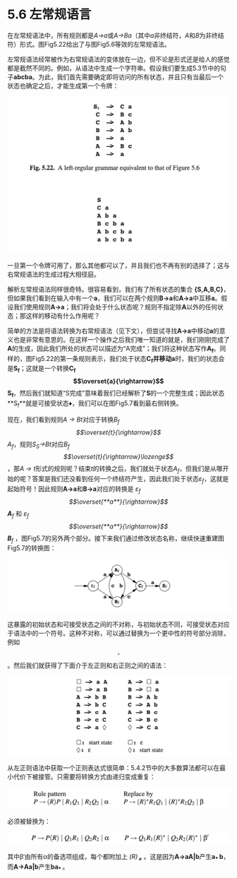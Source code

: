 # 5.6 左常规语言

在左常规语法中，所有规则都是*A→a*或*A→Ba*（其中*a*非终结符，*A*和*B*为非终结符）形式。图Fig5.22给出了与图Fig5.6等效的左常规语法。

左常规语法经常被作为右常规语法的变体放在一边，但不论是形式还是给人的感觉都是截然不同的。例如，从语法中生成一个字符串。假设我们要生成5.3节中的句子**abcba**。为此，我们首先需要确定即将访问的所有状态，并且只有当最后一个状态也确定之后，才能生成第一个令牌：

![图1](../../img/5.6_1-Fig.5.22.png)

一旦第一个令牌可用了，那么其他都可以了，并且我们也不再有别的选择了；这与右常规语法的生成过程大相径庭。

解析左常规语法同样很奇特。很容易看到，我们有了所有状态的集合 **{S,A,B,C}**，但如果我们看到在输入中有一个**a**，我们可以在两个规则**B->a**和**A->a**中互移**a**。假设我们使用规则**A->a**；我们将会处于什么状态呢？规则不指定除**A**以外的任何状态；那这样的移动有什么作用呢？

简单的方法是将语法转换为右常规语法（见下文），但尝试寻找**A->a**中移动**a**的意义也是非常有意思的。在这样一个操作之后我们唯一知道的就是，我们刚刚完成了**A**的生成，因此我们所处的状态可以描述为“A完成”；我们将这种状态写作**A<sub>f</sub>**。同样的，图Fig5.22的第一条规则表示，我们处于状态**C<sub>f</sub>**并移动**a**时，我们的状态会是**S<sub>f</sub>**；这就是一个转换**C<sub>f</sub>$$\overset{a}{\rightarrow}$$S<sub>f</sub>**。然后我们就知道“S完成”意味着我们已经解析了**S**的一个完整生成；因此状态**S<sub>f</sub>**就是可接受状态♦，我们可以在图Fig5.7看到最右侧转换。

现在，我们看到规则*A → Bt*对应于转换*B<sub>f</sub>$$\overset{t}{\rightarrow}$$A<sub>f</sub>*，规则*S<sub>S</sub>→Bt*对应*B<sub>f</sub>$$\overset{t}{\rightarrow}\lozenge$$*，那*A → t*形式的规则呢？结束*t*的转换之后，我们就处于状态*A<sub>f</sub>*，但我们是从哪开始的呢？答案是我们还没看到任何一个终结符产生，因此我们处于状态*ε<sub>f</sub>*，这就是起始符号！因此规则**A->a**和**B->a**对应的转换是 *ε<sub>f</sub>$$\overset{**a**}{\rightarrow}$$**A**<sub>f</sub>* 和 *ε<sub>f</sub>$$\overset{**a**}{\rightarrow}$$**B**<sub>f</sub>* ，图Fig5.7的另外两个部分。接下来我们通过修改状态名称，继续快速重建图Fig5.7的转换图：

![图1](../../img/5.6_2.png)

这暴露的初始状态和可接受状态之间的不对称，与初始状态不同，可接受状态对应于语法中的一个符号。这种不对称，可以通过替换为一个更中性的符号部分消除，例如$$\square$$。然后我们就获得了下面介于左正则和右正则之间的语法：

![图1](../../img/5.6_3.png)

从左正则语法中获取一个正则表达式很简单：5.4.2节中的大多数算法都可以在最小代价下被接管。只需要将转换方式由递归变成重复：

![图1](../../img/5.6_4.png)

必须被替换为：

![图1](../../img/5.6_5.png)

其中β‘由所有α的备选项组成，每个都附加上 *(R)<sub>∗</sub>* 。这是因为**A->aA|b**产生**a<sub>* </sub>b**，而**A->Aa|b**产生**ba<sub>* </sub>**。
